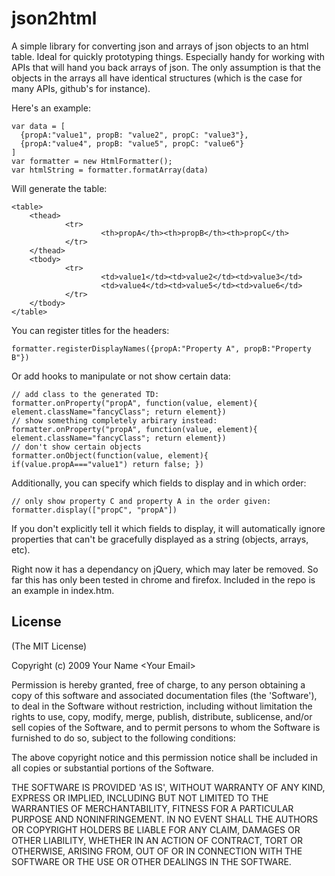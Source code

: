 
# json2html

A simple library for converting json and arrays of json objects to an html table.  Ideal for quickly prototyping things.  Especially handy for working with APIs that will hand you back arrays of json.  The only assumption is that the objects in the arrays all have identical structures (which is the case for many APIs, github's for instance). 

Here's an example:

    var data = [
      {propA:"value1", propB: "value2", propC: "value3"},
      {propA:"value4", propB: "value5", propC: "value6"}
    ]
    var formatter = new HtmlFormatter();
    var htmlString = formatter.formatArray(data)

Will generate the table:

    <table>
        <thead>
                <tr>
                        <th>propA</th><th>propB</th><th>propC</th>
                </tr>
        </thead>
        <tbody>
                <tr>
                        <td>value1</td><td>value2</td><td>value3</td>
                        <td>value4</td><td>value5</td><td>value6</td>
                </tr>
        </tbody>
    </table>

You can register titles for the headers:

    formatter.registerDisplayNames({propA:"Property A", propB:"Property B"})
    
Or add hooks to manipulate or not show certain data:

    // add class to the generated TD:
    formatter.onProperty("propA", function(value, element){ element.className="fancyClass"; return element})
    // show something completely arbirary instead:
    formatter.onProperty("propA", function(value, element){ element.className="fancyClass"; return element})
    // don't show certain objects
    formatter.onObject(function(value, element){ if(value.propA==="value1") return false; })

Additionally, you can specify which fields to display and in which order:

    // only show property C and property A in the order given:
    formatter.display(["propC", "propA"])

If you don't explicitly tell it which fields to display,  it will automatically ignore properties that can't be gracefully displayed as a string (objects, arrays, etc).

Right now it has a dependancy on jQuery, which may later be removed.  So far this has only been tested in chrome and firefox.  Included in the repo is an example in index.htm.

## License 

(The MIT License)

Copyright (c) 2009 Your Name &lt;Your Email&gt;

Permission is hereby granted, free of charge, to any person obtaining
a copy of this software and associated documentation files (the
'Software'), to deal in the Software without restriction, including
without limitation the rights to use, copy, modify, merge, publish,
distribute, sublicense, and/or sell copies of the Software, and to
permit persons to whom the Software is furnished to do so, subject to
the following conditions:

The above copyright notice and this permission notice shall be
included in all copies or substantial portions of the Software.

THE SOFTWARE IS PROVIDED 'AS IS', WITHOUT WARRANTY OF ANY KIND,
EXPRESS OR IMPLIED, INCLUDING BUT NOT LIMITED TO THE WARRANTIES OF
MERCHANTABILITY, FITNESS FOR A PARTICULAR PURPOSE AND NONINFRINGEMENT.
IN NO EVENT SHALL THE AUTHORS OR COPYRIGHT HOLDERS BE LIABLE FOR ANY
CLAIM, DAMAGES OR OTHER LIABILITY, WHETHER IN AN ACTION OF CONTRACT,
TORT OR OTHERWISE, ARISING FROM, OUT OF OR IN CONNECTION WITH THE
SOFTWARE OR THE USE OR OTHER DEALINGS IN THE SOFTWARE.
